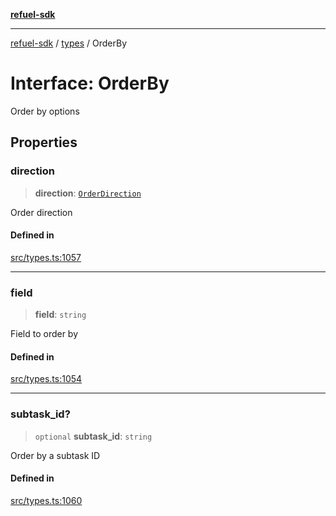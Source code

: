 [**refuel-sdk**](../../README.md)

***

[refuel-sdk](../../modules.md) / [types](../README.md) / OrderBy

# Interface: OrderBy

Order by options

## Properties

### direction

> **direction**: [`OrderDirection`](../type-aliases/OrderDirection.md)

Order direction

#### Defined in

[src/types.ts:1057](https://github.com/refuel-ai/refuel-sdk/blob/16874f20b5fcb3c7bb7b9b1c20e6a2b25e10328d/src/types.ts#L1057)

***

### field

> **field**: `string`

Field to order by

#### Defined in

[src/types.ts:1054](https://github.com/refuel-ai/refuel-sdk/blob/16874f20b5fcb3c7bb7b9b1c20e6a2b25e10328d/src/types.ts#L1054)

***

### subtask\_id?

> `optional` **subtask\_id**: `string`

Order by a subtask ID

#### Defined in

[src/types.ts:1060](https://github.com/refuel-ai/refuel-sdk/blob/16874f20b5fcb3c7bb7b9b1c20e6a2b25e10328d/src/types.ts#L1060)
